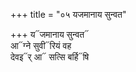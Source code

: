+++
title = "०५ यजमानाय सुन्वत"

+++
य᳓जमानाय सुन्वत᳓  
आ᳓ग्ने सुवी᳓रियं वह  
देवइ᳓र् आ᳓ सत्सि बर्हि᳓षि